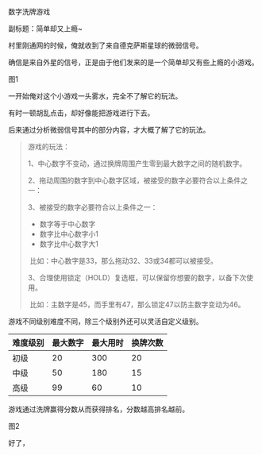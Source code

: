 数字洗牌游戏

副标题：简单却又上瘾~



村里刚通网的时候，俺就收到了来自德克萨斯星球的微弱信号。

确信是来自外星的信号，正是由于他们发来的是一个简单却又有些上瘾的小游戏。

图1



一开始俺对这个小游戏一头雾水，完全不了解它的玩法。

有时一顿胡乱点击，却好像能把游戏进行下去。

后来通过分析微弱信号其中的部分内容，才大概了解了它的玩法。

> 游戏的玩法：
>
> 1、中心数字不变动，通过换牌周围产生零到最大数字之间的随机数字。
>
> 2、拖动周围的数字到中心数字区域，被接受的数字必要符合以上条件之一：
>
> 3、被接受的数字必要符合以上条件之一：
>
> * 数字等于中心数字
> * 数字比中心数字小1
> * 数字比中心数字大1
>
> ​	比如：中心数字是33，那么拖动32、33或34都可以被接受。
>
> 3、合理使用锁定（HOLD）复选框，可以保留你想要的数字，以备下次使用。
>
> ​	比如：主数字是45，而手里有47，那么锁定47以防主数字变动为46。



游戏不同级别难度不同，除三个级别外还可以灵活自定义级别。

| 难度级别 | 最大数字 | 最大用时 | 换牌次数 |
| -------- | -------- | -------- | -------- |
| 初级     | 20       | 300      | 20       |
| 中级     | 50       | 180      | 15       |
| 高级     | 99       | 60       | 10       |



游戏通过洗牌赢得分数从而获得排名，分数越高排名越前。

图2



好了，